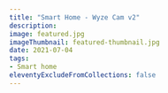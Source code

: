 ```yaml
---
title: "Smart Home - Wyze Cam v2"
description: 
image: featured.jpg
imageThumbnail: featured-thumbnail.jpg
date: 2021-07-04
tags:
- Smart home
eleventyExcludeFromCollections: false
---
```


